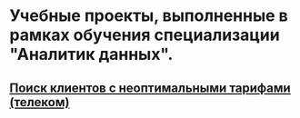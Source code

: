 # Учебные проекты, выполненные в рамках обучения специализации "Аналитик данных".
## [Поиск клиентов с неоптимальными тарифами (телеком)](http://www.ur.ac.rw) 
